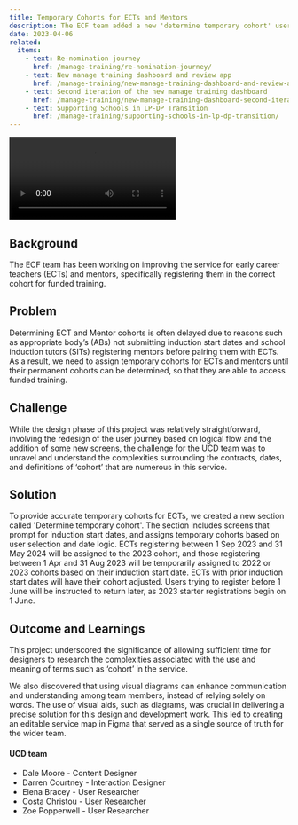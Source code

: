 ```yaml
---
title: Temporary Cohorts for ECTs and Mentors
description: The ECF team added a new 'determine temporary cohort' user journey section to assign temporary cohorts for ECTs, ensuring access to funded training. The project highlighted the importance of research and visual aids to improve communication among team members.
date: 2023-04-06
related:
  items:
    - text: Re-nomination journey
      href: /manage-training/re-nomination-journey/
    - text: New manage training dashboard and review app
      href: /manage-training/new-manage-training-dashboard-and-review-app/
    - text: Second iteration of the new manage training dashboard
      href: /manage-training/new-manage-training-dashboard-second-iteration/
    - text: Supporting Schools in LP-DP Transition
      href: /manage-training/supporting-schools-in-lp-dp-transition/
---
```


<video src="https://user-images.githubusercontent.com/128088/241957527-1990f34c-7260-4433-828c-6a9723ee272a.mp4" controls>
</video>

## Background

The ECF team has been working on improving the service for early career teachers (ECTs) and mentors, specifically registering them in the correct cohort for funded training.

## Problem
Determining ECT and Mentor cohorts is often delayed due to reasons such as appropriate body’s (ABs) not submitting induction start dates and school induction tutors (SITs) registering mentors before pairing them with ECTs. As a result, we need to assign temporary cohorts for ECTs and mentors until their permanent cohorts can be determined, so that they are able to access funded training.

## Challenge
While the design phase of this project was relatively straightforward, involving the redesign of the user journey based on logical flow and the addition of some new screens, the challenge for the UCD team was to unravel and understand the complexities surrounding the contracts, dates, and definitions of ‘cohort’ that are numerous in this service.

## Solution
To provide accurate temporary cohorts for ECTs, we created a new section called 'Determine temporary cohort'. The section includes screens that prompt for induction start dates, and assigns temporary cohorts based on user selection and date logic. ECTs registering between 1 Sep 2023 and 31 May 2024 will be assigned to the 2023 cohort, and those registering between 1 Apr and 31 Aug 2023 will be temporarily assigned to 2022 or 2023 cohorts based on their induction start date. ECTs with prior induction start dates will have their cohort adjusted. Users trying to register before 1 June will be instructed to return later, as 2023 starter registrations begin on 1 June.


## Outcome and Learnings
This project underscored the significance of allowing sufficient time for designers to research the complexities associated with the use and meaning of terms such as ‘cohort’ in the service.

We also discovered that using visual diagrams can enhance communication and understanding among team members, instead of relying solely on words. The use of visual aids, such as diagrams, was crucial in delivering a precise solution for this design and development work. This led to creating an editable service map in Figma that served as a single source of truth for the wider team.


#### UCD team

- Dale Moore - Content Designer
- Darren Courtney - Interaction Designer
- Elena Bracey - User Researcher
- Costa Christou - User Researcher
- Zoe Popperwell - User Researcher
